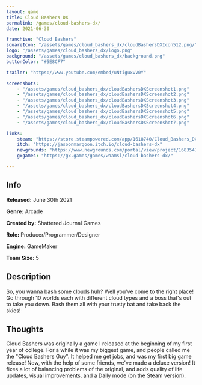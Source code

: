 ```yaml
---
layout: game
title: Cloud Bashers DX
permalink: /games/cloud-bashers-dx/
date: 2021-06-30

franchise: "Cloud Bashers"
squareIcon: "/assets/games/cloud_bashers_dx/cloudBashersDXIcon512.png/"
logo: "/assets/games/cloud_bashers_dx/logo.png"
background: "/assets/games/cloud_bashers_dx/background.png"
buttonColor: "#5E8CF7"

trailer: "https://www.youtube.com/embed/uNtiguxvV0Y"

screenshots:
    - "/assets/games/cloud_bashers_dx/cloudBashersDXScreenshot1.png"
    - "/assets/games/cloud_bashers_dx/cloudBashersDXScreenshot2.png"
    - "/assets/games/cloud_bashers_dx/cloudBashersDXScreenshot3.png"
    - "/assets/games/cloud_bashers_dx/cloudBashersDXScreenshot4.png"
    - "/assets/games/cloud_bashers_dx/cloudBashersDXScreenshot5.png"
    - "/assets/games/cloud_bashers_dx/cloudBashersDXScreenshot6.png"
    - "/assets/games/cloud_bashers_dx/cloudBashersDXScreenshot7.png"

links:
    steam: "https://store.steampowered.com/app/1618740/Cloud_Bashers_DX/"
    itch: "https://jasoonmargoon.itch.io/cloud-bashers-dx"
    newgrounds: "https://www.newgrounds.com/portal/view/project/1683541"
    gxgames: "https://gx.games/games/waamsl/cloud-bashers-dx/"

---
```


## Info
  <p><strong>Released:</strong> June 30th 2021 </p>
  <p><strong>Genre:</strong> Arcade </p>
  <p><strong>Created by:</strong> Shattered Journal Games </p>
  <p><strong>Role:</strong> Producer/Programmer/Designer </p>
  <p><strong>Engine:</strong> GameMaker </p>
  <p><strong>Team Size:</strong> 5 </p>

## Description
So, you wanna bash some clouds huh? Well you've come to the right place! Go through 10 worlds each with different cloud types and a boss that's out to take you down. Bash them all with your trusty bat and take back the skies!

## Thoughts
Cloud Bashers was originally a game I released at the beginning of my first year of college. For a while it was my biggest game, and people called me the "Cloud Bashers Guy". It helped me get jobs, and was my first big game release! Now, with the help of some friends, we've made a deluxe version! It fixes a lot of balancing problems of the original, and adds quality of life updates, visual improvements, and a Daily mode (on the Steam version).
